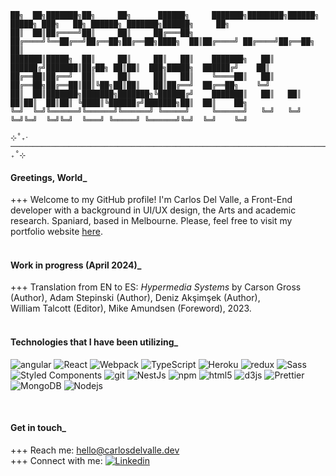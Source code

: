 


    ██╗  ██╗███████╗██╗     ██╗      ██████╗     ███████╗████████╗██████╗  █████╗ ███╗   ██╗ ██████╗ ███████╗██████╗     ██╗    
    ██║  ██║██╔════╝██║     ██║     ██╔═══██╗    ██╔════╝╚══██╔══╝██╔══██╗██╔══██╗████╗  ██║██╔════╝ ██╔════╝██╔══██╗    ██║    
    ███████║█████╗  ██║     ██║     ██║   ██║    ███████╗   ██║   ██████╔╝███████║██╔██╗ ██║██║  ███╗█████╗  ██████╔╝    ██║    
    ██╔══██║██╔══╝  ██║     ██║     ██║   ██║    ╚════██║   ██║   ██╔══██╗██╔══██║██║╚██╗██║██║   ██║██╔══╝  ██╔══██╗    ╚═╝    
    ██║  ██║███████╗███████╗███████╗╚██████╔╝    ███████║   ██║   ██║  ██║██║  ██║██║ ╚████║╚██████╔╝███████╗██║  ██║    ██╗    
    ╚═╝  ╚═╝╚══════╝╚══════╝╚══════╝ ╚═════╝     ╚══════╝   ╚═╝   ╚═╝  ╚═╝╚═╝  ╚═╝╚═╝  ╚═══╝ ╚═════╝ ╚══════╝╚═╝  ╚═╝    ╚═╝    
                                                                                                                            
    ⊹˚₊‧─────────────────────────────────────────────────────────────────────────────────────────────────────────────────‧₊˚⊹

  #### Greetings, World_
  +++ Welcome to my GitHub profile! I'm Carlos Del Valle, a Front-End developer with a background in UI/UX design, the Arts and academic research. Spaniard, based in Melbourne.
  Please, feel free to visit my portfolio website [here](https://carlosdelvalle.dev/).
  &nbsp;<br>
  &nbsp;<br>
  #### Work in progress (April 2024)_
  +++ Translation from EN to ES: _Hypermedia Systems_ by Carson Gross (Author), Adam Stepinski (Author), Deniz Akşimşek (Author),<br>William Talcott (Editor), Mike Amundsen (Foreword), 2023.
  &nbsp;<br>
  &nbsp;<br>
  #### Technologies that I have been utilizing_
  <p>
  <img alt="angular" src="https://img.shields.io/badge/-Angular-DD0031?style=flat-square&logo=angular&logoColor=white" />
  <img alt="React" src="https://img.shields.io/badge/-React-45b8d8?style=flat-square&logo=react&logoColor=white" />
  <img alt="Webpack" src="https://img.shields.io/badge/-Webpack-8DD6F9?style=flat-square&logo=webpack&logoColor=white" /> 
  <img alt="TypeScript" src="https://img.shields.io/badge/-TypeScript-007ACC?style=flat-square&logo=typescript&logoColor=white" />
  <img alt="Heroku" src="https://img.shields.io/badge/-Heroku-430098?style=flat-square&logo=heroku&logoColor=white" />
  <img alt="redux" src="https://img.shields.io/badge/-Redux-764ABC?style=flat-square&logo=redux&logoColor=white" />
  <img alt="Sass" src="https://img.shields.io/badge/-Sass-CC6699?style=flat-square&logo=sass&logoColor=white" />
  <img alt="Styled Components" src="https://img.shields.io/badge/-Styled_Components-db7092?style=flat-square&logo=styled-components&logoColor=white" />
  <img alt="git" src="https://img.shields.io/badge/-Git-F05032?style=flat-square&logo=git&logoColor=white" />
  <img alt="NestJs" src="https://img.shields.io/badge/-NestJs-ea2845?style=flat-square&logo=nestjs&logoColor=white" />
  <img alt="npm" src="https://img.shields.io/badge/-NPM-CB3837?style=flat-square&logo=npm&logoColor=white" />
  <img alt="html5" src="https://img.shields.io/badge/-HTML5-E34F26?style=flat-square&logo=html5&logoColor=white" />
  <img alt="d3js" src="https://img.shields.io/badge/-D3.js-F9A03C?style=flat-square&logo=d3.js&logoColor=white" />
  <img alt="Prettier" src="https://img.shields.io/badge/-Prettier-F7B93E?style=flat-square&logo=prettier&logoColor=white" />
  <img alt="MongoDB" src="https://img.shields.io/badge/-MongoDB-13aa52?style=flat-square&logo=mongodb&logoColor=white" />
  <img alt="Nodejs" src="https://img.shields.io/badge/-Nodejs-43853d?style=flat-square&logo=Node.js&logoColor=white" />
      </p>
  &nbsp;<br>
  
  #### Get in touch_
  +++ Reach me: hello@carlosdelvalle.dev<br>
  +++ Connect with me: [![Linkedin](https://i.stack.imgur.com/gVE0j.png)](https://www.linkedin.com/in/carlos-del-valle-71881371/)
  
<!--

Future Add: "I am involved in ... (Ex MakersSpace etc)
Future Add: Invite visitors to join source projects here.
Future Add: Blog post here + Link 


Badges Source: https://github.com/thmsgbrt/thmsgbrt/blob/master/README.md?plain=1
More Badges to add: https://github.com/henriquesebastiao/badges
¯\_(ツ)_/¯

═════════════════════════════════════════════════════════ ⋆★⋆ ══════════════════════════════════════════════════════════

Guideline:

128 characters = full width:
████████████████████████████████████████████████████████████████████████████████████████████████████████████████████████████████

64 characters = 1/2 width:
████████████████████████████████████████████████████████████████

Default:

### Hi there 👋
**Carlos-Del-Valle/Carlos-Del-Valle** is a ✨ _special_ ✨ repository because its `README.md` (this file) appears on your GitHub profile.

Here are some ideas to get you started:

- 🔭 I’m currently working on ...
- 🌱 I’m currently learning ...
- 👯 I’m looking to collaborate on ...
- 🤔 I’m looking for help with ...
- 💬 Ask me about ...
- 📫 How to reach me: ...
- 😄 Pronouns: ...
- ⚡ Fun fact: ...
-->
